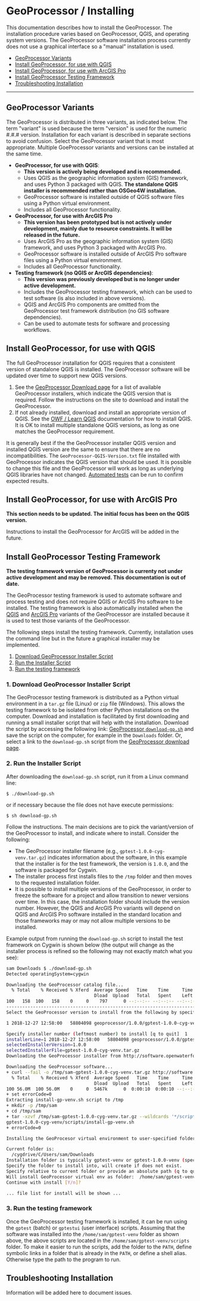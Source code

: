 # GeoProcessor / Installing #

This documentation describes how to install the GeoProcessor.
The installation procedure varies based on GeoProcessor, QGIS, and operating system versions.
The GeoProcessor software installation process currently does not use a graphical interface so a "manual" installation is used.

* [GeoProcessor Variants](#geoprocessor-variants)
* [Install GeoProcessor, for use with QGIS](#install-geoprocessor-for-use-with-qgis)
* [Install GeoProcessor, for use with ArcGIS Pro](#install-geoprocessor-for-use-with-arcgis-pro)
* [Install GeoProcessor Testing Framework](#install-geoprocessor-testing-framework)
* [Troubleshooting Installation](#troubleshooting-installation)

----------------------

## GeoProcessor Variants ##

The GeoProcessor is distributed in three variants, as indicated below.
The term "variant" is used because the term "version" is used for the numeric #.#.# version.
Installation for each variant is described in separate sections to avoid confusion.
Select the GeoProcessor variant that is most appropriate.
Multiple GoeProcessor variants and versions can be installed at the same time.

* **GeoProcessor, for use with QGIS**:
	+ **This version is actively being developed and is recommended.**
	+ Uses QGIS as the geographic information system (GIS) framework, and uses Python 3 packaged with QGIS.
	**The standalone QGIS installer is recommended rather than OSGeo4W installation.**
	+ GeoProcessor software is installed outside of QGIS software files using a Python virtual environment.
	+ Includes all GeoProcessor functionality.
* **GeoProcessor, for use with ArcGIS Pro**
	+ **This version has been prototyped but is not actively under development, mainly due to resource constraints.
	It will be released in the future.**
	+ Uses ArcGIS Pro as the geographic information system (GIS) framework, and uses Python 3 packaged with ArcGIS Pro.
	+ GeoProcessor software is installed outside of ArcGIS Pro software files using a Python virtual environment.
	+ Includes all GeoProcessor functionality.
* **Testing framework (no QGIS or ArcGIS dependencies)**:
	+ **This version was previously developed but is no longer under active development.**
	+ Includes the GeoProcessor testing framework, which can be used to test software (is also included in above versions).
	+ QGIS and ArcGIS Pro components are omitted from the GeoProcessor test framework distribution (no GIS software dependencies).
	+ Can be used to automate tests for software and processing workflows.

## Install GeoProcessor, for use with QGIS ##

The full GeoProcessor installation for QGIS requires that a consistent version of standalone QGIS is installed.
The GeoProcessor software will be updated over time to support new QGIS versions.

1. See the [GeoProcessor Download page](http://software.openwaterfoundation.org/geoprocessor/) for a list of available GeoProcessor installers,
which indicate the QGIS version that is required.  Follow the instructions on the site to download and install the GeoProcessor.
2. If not already installed, download and install an appropriate version of QGIS.
See the [OWF / Learn QGIS](http://learn.openwaterfoundation.org/owf-learn-qgis/install-qgis/install-qgis/) documentation for how to install QGIS.
It is OK to install multiple standalone QGIS versions, as long as one matches the GeoProcessor requirement.

It is generally best if the the GeoProcessor installer QGIS version and installed QGIS version are the same
to ensure that there are no incompatibilities.
The `GeoProcessor-QGIS-Version.txt` file installed with GeoProcessor indicates the QGIS version that should be used.
It is possible to change this file and the GeoProcessor will work as long as underlying QGIS libraries have not changed.
[Automated tests](https://github.com/OpenWaterFoundation/owf-app-geoprocessor-python-test)
can be run to confirm expected results.

## Install GeoProcessor, for use with ArcGIS Pro ##

**This section needs to be updated.  The initial focus has been on the QGIS version.**

Instructions to install the GeoProcessor for ArcGIS will be added in the future.

## Install GeoProcessor Testing Framework ##

**The testing framework version of GeoProcessor is currenty not under active development and may be removed.
This documentation is out of date.**

The GeoProcessor testing framework is used to automate software and process testing
and does not require QGIS or ArcGIS Pro software to be installed.
The testing framework is also automatically installed when the
[QGIS](#install-full-geoprocessor-for-use-with-qgis) and
[ArcGIS Pro](#install-full-geoprocessor-for-use-with-arcgis-pro)
variants of the GeoProcessor are installed because it is used to test those variants of the GeoProcessor.

The following steps install the testing framework.
Currently, installation uses the command line but in the future a graphical installer may be implemented.

1. [Download GeoProcessor Installer Script](#1-download-geoprocessor-installer-script)
2. [Run the Installer Script](#2-run-the-installer-script)
3. [Run the testing framework](#3-run-the-testing-framework)

### 1. Download GeoProcessor Installer Script ###

The GeoProcessor testing framework is distributed as a Python virtual environment in a `tar.gz` file (Linux)
or `zip` file (Windows).
This allows the testing framework to be isolated from other Python installations on the computer.
Download and installation is facilitated by first downloading and running a small installer script
that will help with the installation.
Download the script by accessing the following link:
[GeoProcessor `download-gp.sh`](http://software.openwaterfoundation.org/geoprocessor/download-gp.sh)
and save the script on the computer, for example in the `Downloads` folder.
Or, select a link to the `download-gp.sh` script from the
[GeoProcessor download page](http://software.openwaterfoundation.org/geoprocessor/index.html).

### 2. Run the Installer Script ###

After downloading the `download-gp.sh` script, run it from a Linux command line:

```
$ ./download-gp.sh
```

or if necessary because the file does not have execute permissions:

```
$ sh download-gp.sh
```

Follow the instructions.
The main decisions are to pick the variant/version of the GeoProcessor to install, 
and indicate where to install.  Consider the following:

* The GeoProcessor installer filename (e.g., `gptest-1.0.0-cyg-venv.tar.gz`) indicates information about the software,
in this example that the installer is for the test framework, the version is `1.0.0`,
and the software is packaged for Cygwin.
* The installer process first installs files to the `/tmp` folder and then moves to the requested installation folder.
* It is possible to install multiple versions of the GeoProcessor, in order to freeze the software for a project
and allow transition to newer versions over time.
In this case, the installation folder should include the version number.
However, the QGIS and ArcGIS Pro variants will depend on QGIS and ArcGIS Pro software installed in the
standard location and those frameworks may or may not allow multiple versions to be installed.

Example output from running the `download-gp.sh` script to install the test framework on Cygwin is shown below
(the output will change as the installer process is refined so the following may not exactly match what you see):

```sh
sam Downloads $ ./download-gp.sh
Detected operatingSystem=cygwin

Downloading the GeoProcessor catalog file...
  % Total    % Received % Xferd  Average Speed   Time    Time     Time  Current
                                 Dload  Upload   Total   Spent    Left  Speed
100   158  100   158    0     0    797      0 --:--:-- --:--:-- --:--:--   797
-----------------------------------------------------------------------
Select the GeoProcessor version to install from the following by specifying the line number:

1 2018-12-27 12:58:00   58804098 geoprocessor/1.0.0/gptest-1.0.0-cyg-venv.tar.gz

Specify installer number (leftmost number) to install [q to quit]  1
installerLine=1 2018-12-27 12:58:00   58804098 geoprocessor/1.0.0/gptest-1.0.0-cyg-venv.tar.gz
selectedInstallerVersion=1.0.0
selectedInstallerFile=gptest-1.0.0-cyg-venv.tar.gz
Downloading the GeoProcessor installer from http://software.openwaterfoundation.org/geoprocessor/1.0.0/gptest-1.0.0-cyg-venv.tar.gz...

Downloading the GeoProcessor software...
+ curl --fail -o /tmp/sam-gptest-1.0.0-cyg-venv.tar.gz http://software.openwaterfoundation.org/geoprocessor/1.0.0/gptest-1.0.0-cyg-venv.tar.gz
  % Total    % Received % Xferd  Average Speed   Time    Time     Time  Current
                                 Dload  Upload   Total   Spent    Left  Speed
100 56.0M  100 56.0M    0     0  5467k      0  0:00:10  0:00:10 --:--:-- 5399k
+ set errorCode=0
Extracting install-gp-venv.sh script to /tmp
+ mkdir -p /tmp/sam
+ cd /tmp/sam
+ tar -xzvf /tmp/sam-gptest-1.0.0-cyg-venv.tar.gz --wildcards '*/scripts/install-gp-venv.sh'
gptest-1.0.0-cyg-venv/scripts/install-gp-venv.sh
+ errorCode=0

Installing the GeoProcesor virtual environment to user-specified folder.

Current folder is:
  /cygdrive/C/Users/sam/Downloads
Installation folder is typically gptest-venv or gptest-1.0.0-venv (specific to version).
Specify the folder to install into, will create if does not exist.
Specify relative to current folder or provide an absolute path (q to quit): /home/sam/gptest-venv
Will install GeoProcessor virtual env as folder:  /home/sam/gptest-venv
Continue with install [Y/n]?

... file list for install will be shown ...
```

### 3. Run the testing framework ###

Once the GeoProcessor testing framework is installed, it can be run using the `gptest` (batch) or
`gptestui` (user interface) scripts.
Assuming that the software was installed into the `/home/sam/gptest-venv` folder as shown above,
the above scripts are located in the `/home/sam/gptest-venv/scripts` folder.
To make it easier to run the scripts, add the folder to the `PATH`,
define symbolic links in a folder that is already in the `PATH`, or define a shell alias.
Otherwise type the path to the program to run.

## Troubleshooting Installation ##

Information will be added here to document issues.
